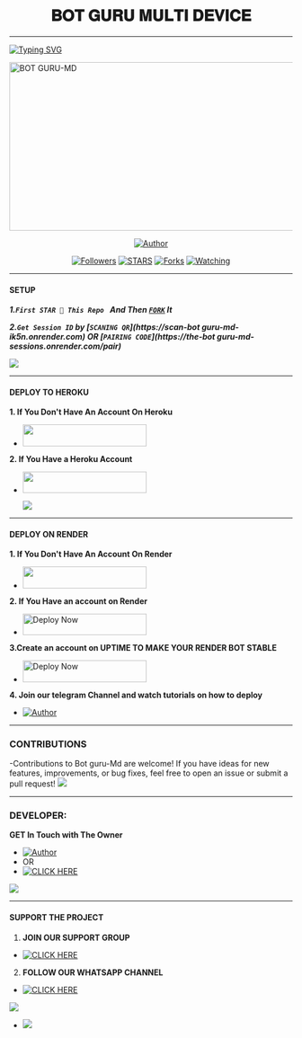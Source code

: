 <h1 align="center"> 𝐁𝐎𝐓 𝐆𝐔𝐑𝐔 𝐌𝐔𝐋𝐓𝐈 𝐃𝐄𝐕𝐈𝐂𝐄  </h1>
<p align="center">  
  
***
  
<a href="https://git.io/typing-svg"><img src="https://readme-typing-svg.demolab.com?font=Black+Ops+One&size=50&pause=1000&color=1BAFBAFF&center=true&width=910&height=100&lines=THANKS FOR CHOOSING +BOT GURU-MD;MULTI+DEVICE+WHATSAPP+BOT;CREATED+BY+GURU+KING;RELEASED+22.2.2024" alt="Typing SVG" /></a>
  </p>
    <img alt="BOT GURU-MD" width="700" height="300" src="https://telegra.ph/file/c69fb06f6ba4e7bb53aab.jpg">
<p align="center">
<p align="center">
<a href="https://github.com/GURUMD-TECH/Botguru-Md"><img title="Author" src="https://img.shields.io/badge/BOT GURU_MD-black?style=for-the-badge&logo=github"></a>
<p/>
<p align="center">
<a href="https://github.com/gurumd-tech?tab=followers"><img title="Followers" src="https://img.shields.io/github/followers/franceking1?label=Followers&style=social"></a>
<a href="https://github.com/gurumd-tech/Flash-Md/stargazers/"><img title="STARS" src="https://img.shields.io/github/stars/gurumd-tech/Flash-Md?&style=social"></a>
<a href="https://github.com/gurumd-tech/Bot guru-Md/network/members"><img title="Forks" src="https://img.shields.io/github/forks/gurumd-tech/Flash-Md?style=social"></a>
<a href="https://github.com/gurumd-tech/Bot guru-Md/watchers"><img title="Watching" src="https://img.shields.io/github/watchers/gurumd-tech/Bot guru-Md?label=Watching&style=social"></a>
  
***

#### SETUP 

***1.`First STAR 🌟 This Repo ` And Then [`FORK`](https://github.com/franceking1/Flash-Md/fork) It***

***2.`Get Session ID` by [`SCANING QR`](https://scan-bot guru-md-ik5n.onrender.com) OR [`PAIRING CODE`](https://the-bot guru-md-sessions.onrender.com/pair)***

<a><img src='https://i.imgur.com/LyHic3i.gif'/></a>

***

#### DEPLOY TO HEROKU 
**1. If You Don't Have An Account On Heroku**

- <a align="center"><a href="https://signup.heroku.com">
 <img src="https://img.shields.io/badge/Create%20Account%20Now-blue?style=for-the-badge&logo=heroku" width="220" height="38.45"/></a></p>

**2. If You Have a Heroku Account**
  - <a align="center"><a href="https://flash-deploy.vercel.app"> <img src="https://img.shields.io/badge/DEPLOY%20NOW-blue?style=for-the-badge&logo=heroku" width="220" height="38.45"/></a></p>
<a><img src='https://i.imgur.com/LyHic3i.gif'/></a>


***

#### DEPLOY ON RENDER 
**1. If You Don't Have An Account On Render**
- <a href="https://dashboard.render.com/register"><img src="https://img.shields.io/badge/CREATE AN ACCOUNT NOW-h?color=red&style=for-the-badge&logo=msi" width="220" height="38.45"/></a></p>

**2. If You Have an account on Render**
- <a href="https://render.com"><img title="Deploy Now" src="https://img.shields.io/badge/DEPLOY NOW-h?color=red&style=for-the-badge&logo=msi" width="220" height="38.45"/></a></p>

**3.Create an account on UPTIME TO MAKE YOUR RENDER BOT STABLE**
- <a href="https://uptimerobot.com"><img title="Deploy Now" src="https://img.shields.io/badge/CREATE NOW-h?color=red&style=for-the-badge&logo=msi" width="220" height="38.45"/></a></p>

**4. Join our telegram Channel and watch tutorials on how to deploy**
- <a href="t.me/Guru_1st"><img title="Author" src="https://img.shields.io/badge/JOIN NOW-black?style=for-the-badge&logo=Telegram"></a>



***


### CONTRIBUTIONS 
-Contributions to Bot guru-Md are welcome! If you have ideas for new features, improvements, or bug fixes, feel free to open an issue or submit a pull request!
<a><img src='https://i.imgur.com/LyHic3i.gif'/></a>

***

### DEVELOPER:
**GET In Touch with The Owner**
- <a href="https://www.instagram.com/officialguru_6"><img title="Author" src="https://img.shields.io/badge/ON INSTAGRAM-black?style=for-the-badge&logo=Instagram"></a>
- OR 
- <a href="https://wa.me/c/254793601882" target="_blank">
    <img alt="CLICK HERE" src="https://img.shields.io/badge/ On WhatsApp  -25D366?style=for-the-badge&logo=whatsapp&logoColor=white" />
  </a>
<a><img src='https://i.imgur.com/LyHic3i.gif'/></a>

***

#### SUPPORT THE PROJECT 
1. **JOIN OUR SUPPORT GROUP**
- <a href="https://chat.whatsapp.com/IH4xWuVTGpf7ibfzC3h6LM" target="_blank">
    <img alt="CLICK HERE" src="https://img.shields.io/badge/ JOIN NOW 🚀 -25D366?style=for-the-badge&logo=whatsapp&logoColor=white" />
  </a>
  
2. **FOLLOW OUR WHATSAPP CHANNEL**

- <a href="https://whatsapp.com/channel/0029VaTbb3p84Om9LRX1jg0P" target="_blank">
    <img alt="CLICK HERE " src="https://img.shields.io/badge/ FOLLOW NOW  -25D366?style=for-the-badge&logo=whatsapp&logoColor=white" />
  </a>
<a><img src='https://telegra.ph/file/8b0d172dea5f1ea2f0490.jpg'/></a>

- <a><img src='https://telegra.ph/file/8b0d172dea5f1ea2f0490.jpg'/></a>
